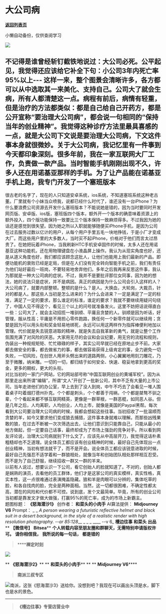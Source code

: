 # 大公司病

[**返回列表页**](/gzh/槽边往事)

小懒自动备份，仅供查阅学习

![](https://mmbiz.qpic.cn/mmbiz_jpg/Ia6gU9JNtkoFO8hliaGsQAksKwXbDHECwWFIfZBmkh13POnXK38PXibAYQjQOsnwhGbLJPnXN0SyIObibarRZCqyA/640?wx_fmt=jpeg&from;=appmsg)

不记得是谁曾经斩钉截铁地说过：大公司必死。公平起见，我觉得还应该给它补全下句：小公司3年内死亡率95%以上---
这样一来，整个图景会清晰许多，各方都可以从中选取其一来美化、支持自己。公司大了就会生病，所有人都清楚这一点。病程有前后，病情有轻重，但是治疗的方法都类似：都是自己给自己开药方，都是公开宣称“要治理大公司病”，都会说一句相同的“保持当年的创业精神”。我觉得这种诊疗方法里最具喜感的一点，就是大公司下文说是要治理大公司病，下文这件事本身就很微妙。关于大公司病，我记忆里有一件事到今天都印象深刻。很多年前，我在一家互联网大厂工作，负责做一款产品。当时智能手机刚刚出现不久，许多人还在用诺基亚那样的手机。为了让产品能在诺基亚手机上跑，我专门开发了一个塞班版本
---
很古老的名字了，现在的人只知道安卓系统，ios系统，不知道塞班系统这种老古董。厂里就有个小妹当众喷我，说都已经什么时代了，谁还没有一台iPhone？为什么要浪费公司资源去开发什么塞班版本？不能说她是错的，因为当时要同时开发网页版、安卓版、ios版，塞班版四个版本，额外开一个版本的确意味着资源上的额外投入，四个版功能保持一致要比三个版本保持一致麻烦得多。不过我因为她的话还是感觉到很失望。因为她之所以入职就能够随便买iPhone手机，是因为公司在过去服务过数以亿计的用户，从每个用户手里五毛一块地挣钱，于是小厂才变成大厂。而这些用户里的大多数人，当时买不起iPhone，价格对于他们而言太过昂贵了。在她把玩着iPhone，当我刷新HTC手机安卓固件的时候，太多人还在用诺基亚这种功能机，还在用物理键盘在小液晶屏上操作。我认为从现实角度也好，还是从道义角度也好，我们都应该顾念这批人，让他们也能用上我们最新的产品。即便功能机的衰败已经是定局，但是在人们没有完全转向智能手机之前，我们有责任为他们站好最后一班岗，不要轻易地舍弃他们。多年之后我再来反思这件事，我认为那就是一种大公司病的症状。不过，我并不是要批评那位女同事，因为她的想法，她的说法只是症状，并不是病因。真正的病因是为什么公司会引入这样的人？大公司病了，就要内部整顿。整顿的是什么？是人。大换血，大轮岗，大裁员，针对的都是人。那这些人当初是怎么进来的？为什么会进来？一定是满足了一定的标准，满足了一定的要求，那么谁定的标准，谁定的要求？我就不要继续用疑问句绕了，中国人见不得这个，看见三个以上的问号就准备发火。这里不妨把话说得直白一些：公司大了，就会主动招揽一堆驯顺、平庸且贪婪的人。驯顺是因为听话，好管理，服从性高；平庸是不用担心零件跑路，换任何一个新零件就可以继续用；贪婪是因为可以用头衔和奖金轻易地绑死，永远可以用这两样作为指挥棒便利地加以管理。代价就是失去锐意进取的精神，就是失去自我革新的勇气，就是让整个工作氛围充满了对风险的厌恶。大家用无尽的会议和会议纪要，用无穷的流程和规则，伪装出一种规规矩矩、忙忙碌碌的样子，其实公司早就已经在原地止步不前。大家都去做安全的事，都去做省力的事，都去做容易获得上级肯定的事，全力避免一切失败，一切风险，在创世人用斧头劈出来的道路两侧，小心翼翼地用刻刀雕花，乃至于微雕，纳米雕。一切的一切，都归结于如何安全、快速、稳妥地拿到更高的奖金，更多的期权，更大的头衔。  
对比当初的一家门户网站，它的网站部号称“中国互联网创业的黄埔军校”。因为从那里走出来所谓“编辑”，所谓“文人”开创了一批新公司，其中不乏有大量的上市公司。当年走进他们的办公室，早上去到了没人到岗，中午不巧去了会看见一堆人围着桌子叼着烟打德州扑克。个个都是刺头，个个都善于闯祸，个个都是桀骜不驯之辈，个个看起来都不够互联网精英，更像是一群草根，一群恶棍，如同恶人谷。但是几年之后，人均离职，人均创业，人均上市，就像是美国的Paypal黑帮。每次看到大公司要治理大公司病的时候，我都会想起这些往事。当初招收了一批温顺而贪婪的羊，如今又要求他们变成狼去捕猎，这件事本身就难以理解。而那些凶残果敢的狼，在过去不断被一次次筛选出去，让他们意识到只能靠自己，只能从最小的地方做起，但一定要自己话事，最终却成为了市场上强劲的竞争对手。所以看到网友评论说，治理大公司病就别下什么文了，应该先从中高层开刀，我觉得这话朴素粗糙却也不乏道理。说全体员工都应该有创业精神的时候，最好自己先体现出一点创业精神，当初有想法就干了，而不是开会。说全体员工都应该锐意进取的时候，最好自己先强忍不适学着和一群狼相处，就像当年和创始团队相处那样相互忍受。而不是为了自己舒服，继续招收一群又一群的羊来。  
以前有人说过，想要认识一下公司，看它创始人的脸就知道了。不对的，创始人都是娴熟的演员，去看他的员工群体，他们才是这家公司的真实模样，真实性格，真实本性，这一点很难通过表演掩盖隐藏。狼和羊是肉眼可以分辨的，集体吃草的脸，和各自找肉的脸，完全是两种面相。当然，这一切都很困难，不确定性都太高，潜在的风险和代价都不可控。说到底，发个文最简单。毕竟，所有的创业公司当初都是靠发文才做大做强，打赢95%的死亡率，成为的市场上新霸主。  
题图标题： **《怒海潜沙1》** 创作者： **和菜头的小肉手** AI算法提供： **Midjourney V6** Prompt： _ _ _A
person wearing a futuristic reflective helmet and black suit in a desert
background, in the style of a realistic render with high resolution
photography. --ar 85:128___ _ _ _ ____ \--v 6_ **槽边往事** **和菜头 出品** **
**【微信号】** **Bitsea**** **个人转载内容至朋友圈和群聊天，无需特别申请版权许可。** **请你相信我，** **我所说的每一句话，**
**都是错的**

>  ******禅定时刻**

![](https://mmbiz.qpic.cn/mmbiz_jpg/Ia6gU9JNtkoFO8hliaGsQAksKwXbDHECwq0c1lx7UpczuW8xO2D5sibomNna6myJg07UEaksqvwhyvr2ibgE4iaSeQ/640?wx_fmt=jpeg&from;=appmsg)

 ** **《怒海潜沙2》**** ** **和菜头的小肉手**** ** ** **Midjourney V6******

>  **南派三叔专区**

![](https://mmbiz.qpic.cn/mmbiz_jpg/Ia6gU9JNtkoFO8hliaGsQAksKwXbDHECwqwGnmW22I31smRLNcNKC1pqfrhGDvpndCuw8pNxrYicO7gWjMxpDgCw/640?wx_fmt=jpeg&from;=appmsg)南派，这张《怒海潜沙3》送给你。没想到吧？我现在可以画出头顶是水，脚下也是水的景色。
****

>  **《槽边往事》专营店营业中**

  
  

